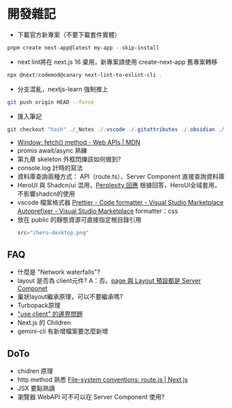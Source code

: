 # 開發雜記

- 下載官方新專案（不要下載套件實體）
```Powershell
pnpm create next-app@latest my-app --skip-install
```
- next lint將在 next.js 16 棄用，新專案請使用 create-next-app
  舊專案轉移
```Powershell
npx @next/codemod@canary next-lint-to-eslint-cli .
```
- 分支混亂，nextjs-learn 強制推上
```Bash
git push origin HEAD --force
```
- 匯入筆記
```Powershell
git checkout "hash" ./_Notes ./.vscode ./.gitattributes ./.obsidian ./.gitignore
```
- [Window: fetch() method - Web APIs | MDN](https://developer.mozilla.org/en-US/docs/Web/API/Window/fetch)
- promis await/async 熟練
- 第九章 skeleton 外框閃爍該如何做到?
- console.log 計時的寫法
- 資料庫查詢兩種方式： API（route.ts）、Server Component 直接查詢資料庫
- HeroUI 與 Shadcn/ui 混用，[Perplexity 回應](https://www.perplexity.ai/search/heroui-shi-yi-ge-ji-yu-tailwin-eE1uoxOMRjeyd_EbuCb9_Q#1)
  根據回答，HeroUI全域套用，不影響shadcn的使用
- vscode 檔案格式器
  [Prettier - Code formatter - Visual Studio Marketplace](https://marketplace.visualstudio.com/items?itemName=esbenp.prettier-vscode)
  [Autoprefixer - Visual Studio Marketplace](https://marketplace.visualstudio.com/items?itemName=mrmlnc.vscode-autoprefixer)
  formatter：css
- 放在 public 的靜態資源可直接指定根目錄引用
  ```javascript
  src="/hero-desktop.png"
	```

## FAQ

- 什麼是 "Network waterfalls"?
- layout 是否為 client元件?
  A：否。[page 與 Layout 預設都是 Server Componet](https://nextjs.org/docs/app/getting-started/server-and-client-components)
- 巢狀layout繼承原理，可以不要繼承嗎?
- Turbopack原理
- ["use client" 的邊界問題](https://nextjs.org/docs/app/getting-started/server-and-client-components#using-client-components)
- Next.js 的 Children
- gemini-cli 有新增檔案要怎麼新增

## DoTo

- chidren 原理
- http method 熟悉
  [File-system conventions: route.js | Next.js](https://nextjs.org/docs/app/api-reference/file-conventions/route)
- JSX 要點熟讀
- 瀏覽器 WebAPI 可不可以在 Server Component 使用?
